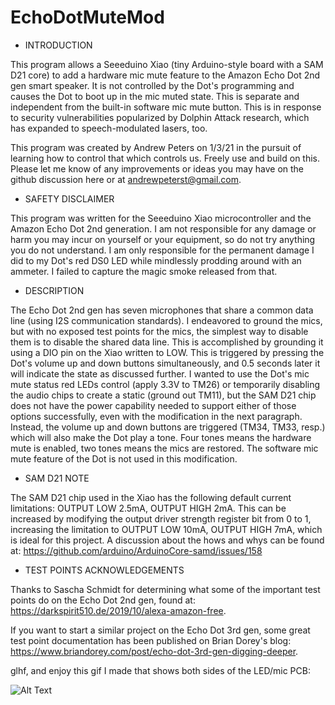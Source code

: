 # EchoDotMuteMod
  
* INTRODUCTION

This program allows a Seeeduino Xiao (tiny Arduino-style board with a SAM D21 core) to add a hardware mic mute feature to the Amazon Echo Dot 2nd gen smart speaker. It is not controlled by the Dot's programming and causes the Dot to boot up in the mic muted state. This is separate and independent from the built-in software mic mute button. This is in response to security vulnerabilities popularized by Dolphin Attack research, which has expanded to speech-modulated lasers, too.

This program was created by Andrew Peters on 1/3/21 in the pursuit of learning how to control that which controls us. Freely use and build on this. Please let me know of any improvements or ideas you may have on the github discussion here or at andrewpeterst@gmail.com.
    
* SAFETY DISCLAIMER
  
This program was written for the Seeeduino Xiao microcontroller and the Amazon Echo Dot 2nd generation. I am not responsible for any damage or harm you may incur on yourself or your equipment, so do not try anything you do not understand. I am only  responsible for the permanent damage I did to my Dot's red DS0 LED while mindlessly prodding around with an ammeter. I failed to capture the magic smoke released from that.
   
* DESCRIPTION
  
The Echo Dot 2nd gen has seven microphones that share a common data line (using I2S communication standards). I endeavored to ground the mics, but with no exposed test points for the mics, the simplest way to disable them is to disable the shared data line. This is accomplished by grounding it using a DIO pin on the Xiao written to LOW. This is triggered by pressing the Dot's volume up and down buttons simultaneously, and 0.5 seconds later it will indicate the state as discussed further. I wanted to use the Dot's mic mute status red LEDs control (apply 3.3V to TM26) or temporarily disabling the audio chips to create a static (ground out TM11), but the SAM D21 chip does not have the power capability needed to support either of those options successfully, even with the modification in the next paragraph. Instead, the volume up and down buttons are triggered (TM34, TM33, resp.) which will also make the Dot play a tone. Four tones means the hardware mute is enabled, two tones means the mics are restored. The software mic mute feature of the Dot is not used in this modification.
   
* SAM D21 NOTE
  
The SAM D21 chip used in the Xiao has the following default current limitations: OUTPUT LOW 2.5mA, OUTPUT HIGH 2mA. This can be increased by modifying the output driver strength register bit from 0 to 1, increasing the limitation to OUTPUT LOW 10mA, OUTPUT HIGH 7mA, which is ideal for this project. A discussion about the hows and whys can be found at: https://github.com/arduino/ArduinoCore-samd/issues/158
   
* TEST POINTS ACKNOWLEDGEMENTS
  
Thanks to Sascha Schmidt for determining what some of the important test points do on the Echo Dot 2nd gen, found at: https://darkspirit510.de/2019/10/alexa-amazon-free.

If you want to start a similar project on the Echo Dot 3rd gen, some great test point documentation has been published on Brian Dorey's blog: https://www.briandorey.com/post/echo-dot-3rd-gen-digging-deeper.
    
glhf, and enjoy this gif I made that shows both sides of the LED/mic PCB:

![Alt Text](https://github.com/AuxiliaryPanther/EchoDotMuteMod/blob/main/EchoDot2MicBoard_BothSides_GIF.gif)
